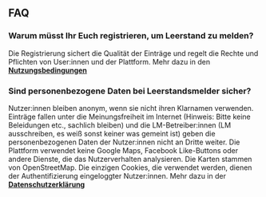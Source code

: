 ## FAQ

### Warum müsst Ihr Euch registrieren, um Leerstand zu melden?
Die Registrierung sichert die Qualität der Einträge und regelt die Rechte und Pflichten von User:innen und der Plattform. Mehr dazu in den **[Nutzungsbedingungen](/site/contact/terms_de)**

### Sind personenbezogene Daten bei Leerstandsmelder sicher?
Nutzer:innen bleiben anonym, wenn sie nicht ihren Klarnamen verwenden. Einträge fallen unter die Meinungsfreiheit im Internet (Hinweis: Bitte keine Beleidungen etc., sachlich bleiben) und die LM-Betreiber:innen (LM ausschreiben, es weiß sonst keiner was gemeint ist) geben die personenbezogenen Daten der Nutzer:innen nicht an Dritte weiter. Die Plattform verwendet keine Google Maps, Facebook Like-Buttons oder andere Dienste, die das Nutzerverhalten analysieren. Die Karten stammen von OpenStreetMap. Die einzigen Cookies, die verwendet werden, dienen der Authentifizierung eingeloggter Nutzer:innen. Mehr dazu in der **[Datenschutzerklärung](/site/contact/dataprotection_de)**


